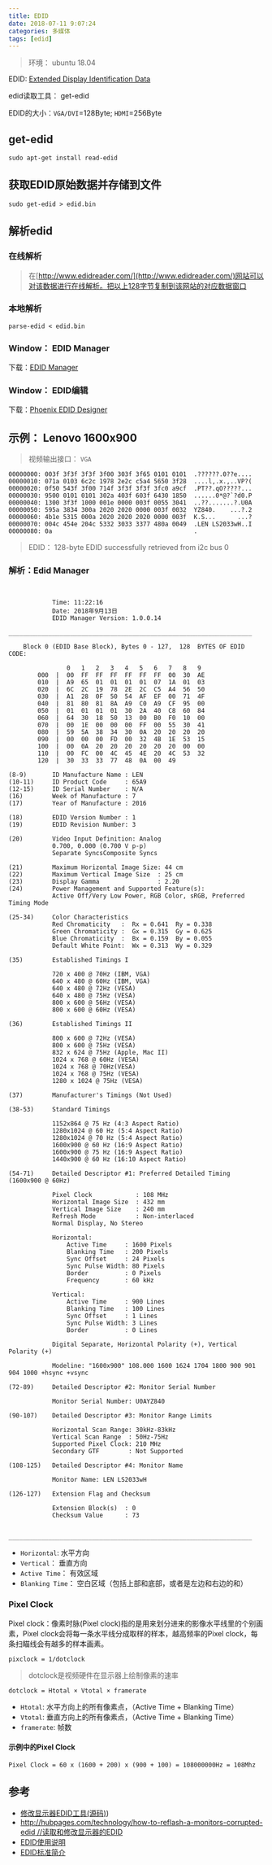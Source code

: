 ```yaml
---
title: EDID
date: 2018-07-11 9:07:24
categories: 多媒体
tags: [edid]
---
```


> 环境： ubuntu 18.04

EDID: [Extended Display Identification Data](https://en.wikipedia.org/wiki/Extended_Display_Identification_Data)

edid读取工具： get-edid

EDID的大小：`VGA/DVI`=128Byte; `HDMI`=256Byte

<!--more-->

## get-edid

```
sudo apt-get install read-edid
```

## 获取EDID原始数据并存储到文件

```
sudo get-edid > edid.bin
```

## 解析edid

### 在线解析

> 在[http://www.edidreader.com/](http://www.edidreader.com/)网站可以对该数据进行在线解析。把以上128字节复制到该网站的对应数据窗口

### 本地解析

```
parse-edid < edid.bin
```

### Window： EDID Manager

下载：[EDID Manager](https://pan.baidu.com/s/11VxNBrbvu4-4daB7R7huEw)


### Window： EDID编辑

下载：[Phoenix EDID Designer](https://pan.baidu.com/s/1EynJUGQ-FHp_ByvY5Vhpyw)

## 示例： Lenovo 1600x900

> 视频输出接口： `VGA`

```
00000000: 003f 3f3f 3f3f 3f00 303f 3f65 0101 0101  .??????.0??e....          
00000010: 071a 0103 6c2c 1978 2e2c c5a4 5650 3f28  ....l,.x.,..VP?(          
00000020: 0f50 543f 3f00 714f 3f3f 3f3f 3fc0 a9cf  .PT??.qO?????...          
00000030: 9500 0101 0101 302a 403f 603f 6430 1850  ......0*@?`?d0.P          
00000040: 1300 3f3f 1000 001e 0000 003f 0055 3041  ..??.......?.U0A          
00000050: 595a 3834 300a 2020 2020 0000 003f 0032  YZ840.    ...?.2          
00000060: 4b1e 5315 000a 2020 2020 2020 0000 003f  K.S...      ...?          
00000070: 004c 454e 204c 5332 3033 3377 480a 0049  .LEN LS2033wH..I          
00000080: 0a                                       .                         
```
> EDID： 128-byte EDID successfully retrieved from i2c bus 0

### 解析：Edid Manager

```


			Time: 11:22:16
			Date: 2018年9月13日
			EDID Manager Version: 1.0.0.14
	___________________________________________________________________

	Block 0 (EDID Base Block), Bytes 0 - 127,  128  BYTES OF EDID CODE:

		        0   1   2   3   4   5   6   7   8   9   
		000  |  00  FF  FF  FF  FF  FF  FF  00  30  AE
		010  |  A9  65  01  01  01  01  07  1A  01  03
		020  |  6C  2C  19  78  2E  2C  C5  A4  56  50
		030  |  A1  28  0F  50  54  AF  EF  00  71  4F
		040  |  81  80  81  8A  A9  C0  A9  CF  95  00
		050  |  01  01  01  01  30  2A  40  C8  60  84
		060  |  64  30  18  50  13  00  B0  F0  10  00
		070  |  00  1E  00  00  00  FF  00  55  30  41
		080  |  59  5A  38  34  30  0A  20  20  20  20
		090  |  00  00  00  FD  00  32  4B  1E  53  15
		100  |  00  0A  20  20  20  20  20  20  00  00
		110  |  00  FC  00  4C  45  4E  20  4C  53  32
		120  |  30  33  33  77  48  0A  00  49

(8-9)    	ID Manufacture Name : LEN
(10-11)  	ID Product Code     : 65A9
(12-15)  	ID Serial Number    : N/A
(16)     	Week of Manufacture : 7
(17)     	Year of Manufacture : 2016

(18)     	EDID Version Number : 1
(19)     	EDID Revision Number: 3

(20)     	Video Input Definition: Analog
			0.700, 0.000 (0.700 V p-p)
			Separate SyncsComposite Syncs

(21)     	Maximum Horizontal Image Size: 44 cm
(22)     	Maximum Vertical Image Size  : 25 cm
(23)     	Display Gamma                : 2.20
(24)     	Power Management and Supported Feature(s):
			Active Off/Very Low Power, RGB Color, sRGB, Preferred Timing Mode

(25-34)  	Color Characteristics
			Red Chromaticity   :  Rx = 0.641  Ry = 0.338
			Green Chromaticity :  Gx = 0.315  Gy = 0.625
			Blue Chromaticity  :  Bx = 0.159  By = 0.055
			Default White Point:  Wx = 0.313  Wy = 0.329

(35)     	Established Timings I

			720 x 400 @ 70Hz (IBM, VGA)
			640 x 480 @ 60Hz (IBM, VGA)
			640 x 480 @ 72Hz (VESA)
			640 x 480 @ 75Hz (VESA)
			800 x 600 @ 56Hz (VESA)
			800 x 600 @ 60Hz (VESA)

(36)     	Established Timings II

			800 x 600 @ 72Hz (VESA)
			800 x 600 @ 75Hz (VESA)
			832 x 624 @ 75Hz (Apple, Mac II)
			1024 x 768 @ 60Hz (VESA)
			1024 x 768 @ 70Hz(VESA)
			1024 x 768 @ 75Hz (VESA)
			1280 x 1024 @ 75Hz (VESA)

(37)     	Manufacturer's Timings (Not Used)

(38-53)  	Standard Timings

			1152x864 @ 75 Hz (4:3 Aspect Ratio)
			1280x1024 @ 60 Hz (5:4 Aspect Ratio)
			1280x1024 @ 70 Hz (5:4 Aspect Ratio)
			1600x900 @ 60 Hz (16:9 Aspect Ratio)
			1600x900 @ 75 Hz (16:9 Aspect Ratio)
			1440x900 @ 60 Hz (16:10 Aspect Ratio)

(54-71)  	Detailed Descriptor #1: Preferred Detailed Timing (1600x900 @ 60Hz)

			Pixel Clock            : 108 MHz
			Horizontal Image Size  : 432 mm
			Vertical Image Size    : 240 mm
			Refresh Mode           : Non-interlaced
			Normal Display, No Stereo

			Horizontal:
				Active Time     : 1600 Pixels
				Blanking Time   : 200 Pixels
				Sync Offset     : 24 Pixels
				Sync Pulse Width: 80 Pixels
				Border          : 0 Pixels
				Frequency       : 60 kHz

			Vertical:
				Active Time     : 900 Lines
				Blanking Time   : 100 Lines
				Sync Offset     : 1 Lines
				Sync Pulse Width: 3 Lines
				Border          : 0 Lines

			Digital Separate, Horizontal Polarity (+), Vertical Polarity (+)

			Modeline: "1600x900" 108.000 1600 1624 1704 1800 900 901 904 1000 +hsync +vsync

(72-89)  	Detailed Descriptor #2: Monitor Serial Number

			Monitor Serial Number: U0AYZ840

(90-107) 	Detailed Descriptor #3: Monitor Range Limits

			Horizontal Scan Range: 30kHz-83kHz
			Vertical Scan Range  : 50Hz-75Hz
			Supported Pixel Clock: 210 MHz
			Secondary GTF        : Not Supported

(108-125)	Detailed Descriptor #4: Monitor Name

			Monitor Name: LEN LS2033wH

(126-127)	Extension Flag and Checksum

			Extension Block(s)  : 0
			Checksum Value      : 73

	___________________________________________________________________
```
- `Horizontal`: 水平方向
- `Vertical`： 垂直方向
- `Active Time`： 有效区域
- `Blanking Time`： 空白区域（包括上部和底部，或者是左边和右边的和）

### Pixel Clock

Pixel clock：像素时脉(Pixel clock)指的是用来划分进来的影像水平线里的个别画素，Pixel clock会将每一条水平线分成取样的样本，越高频率的Pixel clock，每条扫瞄线会有越多的样本画素。

```
pixclock = 1/dotclock  
```
>dotclock是视频硬件在显示器上绘制像素的速率

```
dotclock = Htotal × Vtotal × framerate
```
- `Htotal`: 水平方向上的所有像素点，（Active Time + Blanking Time）
- `Vtotal`: 垂直方向上的所有像素点，（Active Time + Blanking Time）
- `framerate`: 帧数

#### 示例中的Pixel Clock

```
Pixel Clock = 60 x (1600 + 200) x (900 + 100) = 108000000Hz = 108Mhz
```

## 参考

* [修改显示器EDID工具(源码)](https://github.com/bulletmark/edid-rw))
* [http://hubpages.com/technology/how-to-reflash-a-monitors-corrupted-edid //读取和修改显示器的EDID](http://hubpages.com/technology/how-to-reflash-a-monitors-corrupted-edid)
* [EDID使用说明](https://blog.csdn.net/ganshuyu/article/details/38844963)
* [EDID标准简介](https://blog.csdn.net/haoxingheng/article/details/51586070)
